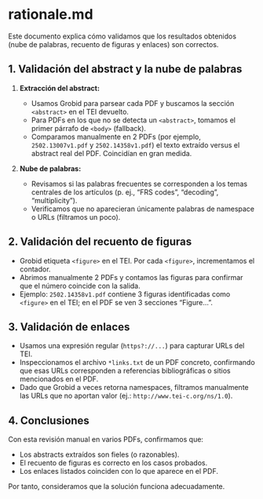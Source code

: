 # rationale.md

Este documento explica cómo validamos que los resultados obtenidos (nube de palabras, recuento de figuras y enlaces) son correctos.

## 1. Validación del abstract y la nube de palabras

1. **Extracción del abstract:**  
   - Usamos Grobid para parsear cada PDF y buscamos la sección `<abstract>` en el TEI devuelto.  
   - Para PDFs en los que no se detecta un `<abstract>`, tomamos el primer párrafo de `<body>` (fallback).  
   - Comparamos manualmente en 2 PDFs (por ejemplo, `2502.13007v1.pdf` y `2502.14358v1.pdf`) el texto extraído versus el abstract real del PDF. Coincidían en gran medida.

2. **Nube de palabras:**  
   - Revisamos si las palabras frecuentes se corresponden a los temas centrales de los artículos (p. ej., “FRS codes”, “decoding”, “multiplicity”).  
   - Verificamos que no aparecieran únicamente palabras de namespace o URLs (filtramos un poco).

## 2. Validación del recuento de figuras

- Grobid etiqueta `<figure>` en el TEI. Por cada `<figure>`, incrementamos el contador.  
- Abrimos manualmente 2 PDFs y contamos las figuras para confirmar que el número coincide con la salida.  
- Ejemplo: `2502.14358v1.pdf` contiene 3 figuras identificadas como `<figure>` en el TEI; en el PDF se ven 3 secciones “Figure…”.

## 3. Validación de enlaces

- Usamos una expresión regular (`https?://...`) para capturar URLs del TEI.  
- Inspeccionamos el archivo `*links.txt` de un PDF concreto, confirmando que esas URLs corresponden a referencias bibliográficas o sitios mencionados en el PDF.  
- Dado que Grobid a veces retorna namespaces, filtramos manualmente las URLs que no aportan valor (ej.: `http://www.tei-c.org/ns/1.0`).

## 4. Conclusiones

Con esta revisión manual en varios PDFs, confirmamos que:
- Los abstracts extraídos son fieles (o razonables).
- El recuento de figuras es correcto en los casos probados.
- Los enlaces listados coinciden con lo que aparece en el PDF.

Por tanto, consideramos que la solución funciona adecuadamente.
